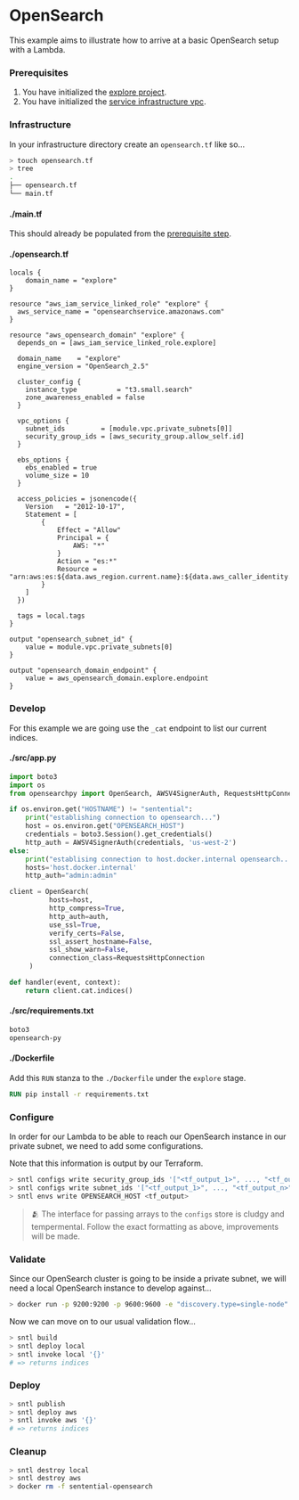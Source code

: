 # OpenSearch

This example aims to illustrate how to arrive at a basic OpenSearch setup with a Lambda.

### Prerequisites

1. You have initialized the [explore project](/explore/project).
1. You have initialized the [service infrastructure vpc](/services/vpc).

### Infrastructure

In your infrastructure directory create an `opensearch.tf` like so...

```bash
> touch opensearch.tf
> tree
.
├── opensearch.tf
└── main.tf
```

<!-- tabs:start -->

#### **./main.tf**

This should already be populated from the [prerequisite step]((/services/vpc)).

#### **./opensearch.tf**

```hcl
locals {
    domain_name = "explore"
}

resource "aws_iam_service_linked_role" "explore" {
  aws_service_name = "opensearchservice.amazonaws.com"
}

resource "aws_opensearch_domain" "explore" {
  depends_on = [aws_iam_service_linked_role.explore]

  domain_name    = "explore"
  engine_version = "OpenSearch_2.5"

  cluster_config {
    instance_type          = "t3.small.search"
    zone_awareness_enabled = false
  }

  vpc_options {
    subnet_ids         = [module.vpc.private_subnets[0]]
    security_group_ids = [aws_security_group.allow_self.id]
  }

  ebs_options {
    ebs_enabled = true
    volume_size = 10
  }

  access_policies = jsonencode({
    Version   = "2012-10-17",
    Statement = [
        {
            Effect = "Allow"
            Principal = {
                AWS: "*"
            }
            Action = "es:*"
            Resource = "arn:aws:es:${data.aws_region.current.name}:${data.aws_caller_identity.current.account_id}:domain/${local.domain_name}/*"
        }
    ]
  })

  tags = local.tags
}

output "opensearch_subnet_id" {
    value = module.vpc.private_subnets[0]
}

output "opensearch_domain_endpoint" {
    value = aws_opensearch_domain.explore.endpoint
}
```

<!-- tabs:end -->

### Develop

For this example we are going use the `_cat` endpoint to list our current indices.

<!-- tabs:start -->

#### **./src/app.py**

```python
import boto3
import os
from opensearchpy import OpenSearch, AWSV4SignerAuth, RequestsHttpConnection

if os.environ.get("HOSTNAME") != "sentential":
    print("establishing connection to opensearch...")
    host = os.environ.get("OPENSEARCH_HOST")
    credentials = boto3.Session().get_credentials()
    http_auth = AWSV4SignerAuth(credentials, 'us-west-2')
else:
    print("establising connection to host.docker.internal opensearch...")
    hosts='host.docker.internal'
    http_auth="admin:admin"

client = OpenSearch(    
          hosts=host,
          http_compress=True,
          http_auth=auth,
          use_ssl=True,
          verify_certs=False,
          ssl_assert_hostname=False,
          ssl_show_warn=False,
          connection_class=RequestsHttpConnection
     )

def handler(event, context):
    return client.cat.indices()
```

#### **./src/requirements.txt**

```txt
boto3
opensearch-py
```

#### **./Dockerfile**

Add this `RUN` stanza to the `./Dockerfile` under the `explore` stage.

```dockerfile
RUN pip install -r requirements.txt
```

<!-- tabs:end -->

### Configure

In order for our Lambda to be able to reach our OpenSearch instance in our private subnet, we need to add some configurations.

Note that this information is output by our Terraform.

```bash
> sntl configs write security_group_ids '["<tf_output_1>", ..., "<tf_output_n>"]'
> sntl configs write subnet_ids '["<tf_output_1>", ..., "<tf_output_n>"]' # note: this will be the opensearch_subnet_id in the terraform output.
> sntl envs write OPENSEARCH_HOST <tf_output>
```

> :people_hugging: The interface for passing arrays to the `configs` store is cludgy and tempermental. Follow the exact formatting as above, improvements will be made.


### Validate

Since our OpenSearch cluster is going to be inside a private subnet, we will need a local OpenSearch instance to develop against...

```bash
> docker run -p 9200:9200 -p 9600:9600 -e "discovery.type=single-node" --name sentential-opensearch -d opensearchproject/opensearch:latest
```

Now we can move on to our usual validation flow...

```bash
> sntl build
> sntl deploy local
> sntl invoke local '{}' 
# => returns indices
```

### Deploy

```bash
> sntl publish
> sntl deploy aws
> sntl invoke aws '{}' 
# => returns indices
```

### Cleanup

```bash
> sntl destroy local
> sntl destroy aws
> docker rm -f sentential-opensearch
```
